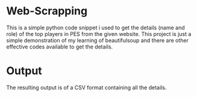 # Web-Scrapping
This is a simple python code snippet i used to get the details (name and role) of the top players in PES from the given website.
This project is just a simple demonstration of my learning of beautifulsoup and there are other effective codes available to get the details.

# Output
The resulting output is of a CSV format containing all the details.
